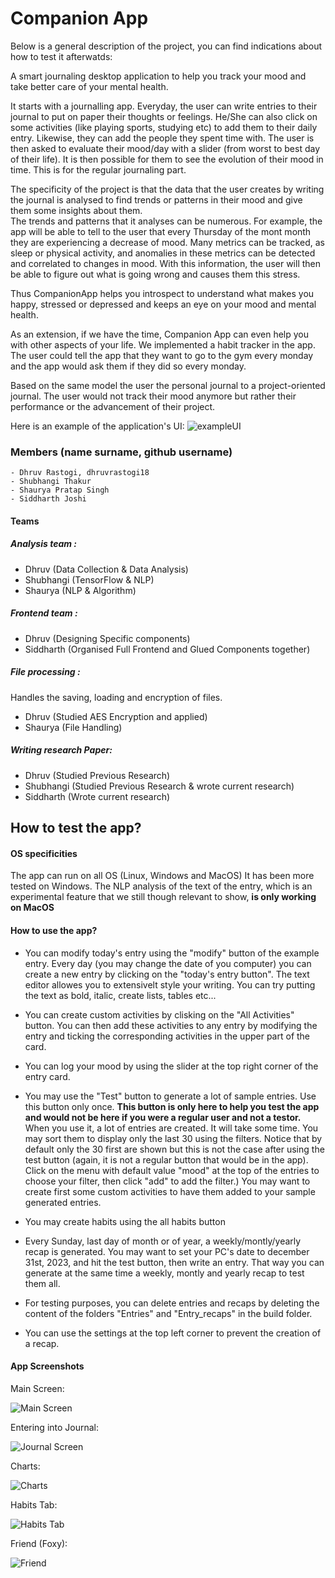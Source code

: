 # Companion App 
Below is a general description of the project, you can find indications about how to test it afterwatds:

A smart journaling desktop application to help you track your mood and take better care of your mental health.  

It starts with a journalling app. Everyday, the user can write entries to their journal to put on paper their thoughts or feelings. He/She can also click on some activities (like playing sports, studying etc) to add them to their daily entry. Likewise, they can add the people they spent time with. The user is then asked to evaluate their mood/day with a slider (from worst to best day of their life). It is then possible for them to see the evolution of their mood in time.
This is for the regular journaling part.  

The specificity of the project is that the data that the user creates by writing the journal is analysed to find trends or patterns in their mood and give them some insights about them.  
The trends and patterns that it analyses can be numerous. For example, the app will be able to tell to the user that every Thursday of the mont month they are experiencing a decrease of mood. Many metrics can be tracked, as sleep or physical activity, and anomalies in these metrics can be detected and correlated to changes in mood. With this information, the user will then be able to figure out what is going wrong and causes them this stress.   


Thus CompanionApp helps you introspect to understand what makes you happy, stressed or depressed and keeps an eye on your mood and mental health.


As an extension, if we have the time, Companion App can even help you with other aspects of your life. We implemented a habit tracker in the app. The user could tell the app that they want to go to the gym every monday and the app would ask them if they did so every monday.

Based on the same model the user the personal journal to a project-oriented journal. The user would not track their mood anymore but rather their performance or the advancement of their project.  
  
  
Here is an example of the application's UI:
![exampleUI](https://user-images.githubusercontent.com/91381114/203642351-10ddf1b8-be66-4267-aefb-1da34732f860.jpg)


### Members (name surname, github username)

    - Dhruv Rastogi, dhruvrastogi18
    - Shubhangi Thakur
    - Shaurya Pratap Singh
    - Siddharth Joshi

#### Teams


##### Analysis team :
  - Dhruv (Data Collection & Data Analysis)
  - Shubhangi (TensorFlow & NLP)
  - Shaurya (NLP & Algorithm)

##### Frontend team :
  - Dhruv (Designing Specific components)
  - Siddharth (Organised Full Frontend and Glued Components together)
  
##### File processing :
Handles the saving, loading and encryption of files.
- Dhruv (Studied AES Encryption and applied)
- Shaurya (File Handling)

##### Writing research Paper:
- Dhruv (Studied Previous Research)
- Shubhangi (Studied Previous Research & wrote current research)
- Siddharth (Wrote current research)




## How to test the app?

#### OS specificities
The app can run on all OS (Linux, Windows and MacOS)
It has been more tested on Windows. The NLP analysis of the text of the entry, which is an experimental feature that we still though relevant to show, **is only working on MacOS**

#### How to use the app?
- You can modify today's entry using the "modify" button of the example entry. Every day (you may change the date of you computer) you can create a new entry by clicking on the "today's entry button". The text editor allowes you to extensivelt style your writing. You can try putting the text as bold, italic, create lists, tables etc...

- You can create custom activities by clisking on the "All Activities" button. You can then add these activities to any entry by modifying the entry and ticking the corresponding activities in the upper part of the card.

- You can log your mood by using the slider at the top right corner of the entry card.

- You may use the "Test" button to generate a lot of sample entries. Use this button only once. **This button is only here to help you test the app and would not be here if you were a regular user and not a testor.** When you use it, a lot of entries are created. It will take some time. You may sort them to display only the last 30 using the filters. Notice that by default only the 30 first are shown but this is not the case after using the test button (again, it is not a regular button that would be in the app). Click on the menu with default value "mood" at the top of the entries to choose your filter, then click "add" to add the filter.) You may want to create first some custom activities to have them added to your sample generated entries.

- You may create habits using the all habits button

- Every Sunday, last day of month or of year, a weekly/montly/yearly recap is generated. You may want to set your PC's date to december 31st, 2023, and hit the test button, then write an entry. That way you can generate at the same time a weekly, montly and yearly recap to test them all.

- For testing purposes, you can delete entries and recaps by deleting the content of the folders "Entries" and "Entry_recaps" in the build folder.

- You can use the settings at the top left corner to prevent the creation of a recap.

#### App Screenshots
Main Screen:

![Main Screen](https://i.ibb.co/QH9jN9P/Screenshot-2023-04-19-at-10-19-04-PM.png)

Entering into Journal:

![Journal Screen](https://i.ibb.co/1shhtWW/Screenshot-2023-04-19-at-10-21-47-PM.png)

Charts:

![Charts](https://i.ibb.co/6NVk2R6/Screenshot-2023-04-19-at-10-24-20-PM.png)

Habits Tab:

![Habits Tab](https://i.ibb.co/yVcwGnK/Screenshot-2023-04-19-at-10-25-01-PM.png)

Friend (Foxy):

![Friend](https://i.ibb.co/J79yrRC/Screenshot-2023-04-19-at-10-25-46-PM.png)

